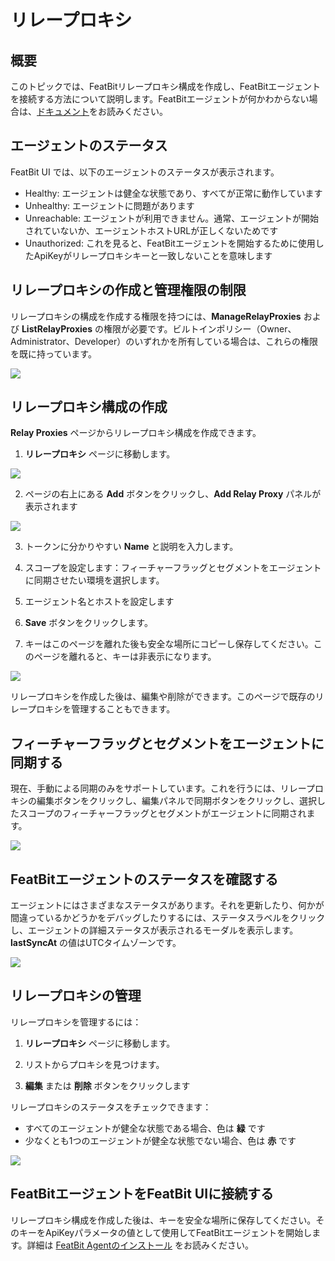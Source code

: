 # リレープロキシ

## 概要

このトピックでは、FeatBitリレープロキシ構成を作成し、FeatBitエージェントを接続する方法について説明します。FeatBitエージェントが何かわからない場合は、[ドキュメント](featbit-agent.md)をお読みください。

## エージェントのステータス

FeatBit UI では、以下のエージェントのステータスが表示されます。

* Healthy: エージェントは健全な状態であり、すべてが正常に動作しています
* Unhealthy: エージェントに問題があります
* Unreachable: エージェントが利用できません。通常、エージェントが開始されていないか、エージェントホストURLが正しくないためです
* Unauthorized: これを見ると、FeatBitエージェントを開始するために使用したApiKeyがリレープロキシキーと一致しないことを意味します

## リレープロキシの作成と管理権限の制限

リレープロキシの構成を作成する権限を持つには、**ManageRelayProxies** および **ListRelayProxies** の権限が必要です。ビルトインポリシー（Owner、Administrator、Developer）のいずれかを所有している場合は、これらの権限を既に持っています。

![](../relay-proxy/assets/relay-proxy/001.webp)

## リレープロキシ構成の作成

**Relay Proxies** ページからリレープロキシ構成を作成できます。

1. **リレープロキシ** ページに移動します。

![](../relay-proxy/assets/relay-proxy/002.png)

2. ページの右上にある **Add** ボタンをクリックし、**Add Relay Proxy** パネルが表示されます

![](../relay-proxy/assets/relay-proxy/003.png)

3. トークンに分かりやすい **Name** と説明を入力します。

4. スコープを設定します：フィーチャーフラッグとセグメントをエージェントに同期させたい環境を選択します。

5. エージェント名とホストを設定します

6. **Save** ボタンをクリックします。

7. キーはこのページを離れた後も安全な場所にコピーし保存してください。このページを離れると、キーは非表示になります。

![](../relay-proxy/assets/relay-proxy/004.png)

リレープロキシを作成した後は、編集や削除ができます。このページで既存のリレープロキシを管理することもできます。

## フィーチャーフラッグとセグメントをエージェントに同期する

現在、手動による同期のみをサポートしています。これを行うには、リレープロキシの編集ボタンをクリックし、編集パネルで同期ボタンをクリックし、選択したスコープのフィーチャーフラッグとセグメントがエージェントに同期されます。

![](../relay-proxy/assets/relay-proxy/005.png)

## FeatBitエージェントのステータスを確認する

エージェントにはさまざまなステータスがあります。それを更新したり、何かが間違っているかどうかをデバッグしたりするには、ステータスラベルをクリックし、エージェントの詳細ステータスが表示されるモーダルを表示します。 **lastSyncAt** の値はUTCタイムゾーンです。

![](../relay-proxy/assets/relay-proxy/006.png)

## リレープロキシの管理

リレープロキシを管理するには：

1. **リレープロキシ** ページに移動します。

2. リストからプロキシを見つけます。

3. **編集** または **削除** ボタンをクリックします

リレープロキシのステータスをチェックできます：

* すべてのエージェントが健全な状態である場合、色は **緑** です
* 少なくとも1つのエージェントが健全な状態でない場合、色は **赤** です

![](../relay-proxy/assets/relay-proxy/007.png)

## FeatBitエージェントをFeatBit UIに接続する

リレープロキシ構成を作成した後は、キーを安全な場所に保存してください。そのキーをApiKeyパラメータの値として使用してFeatBitエージェントを開始します。詳細は [FeatBit Agentのインストール](https://github.com/featbit/featbit-agent#installation) をお読みください。